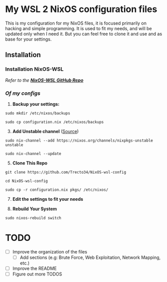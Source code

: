 # My WSL 2 NixOS configuration files

This is my configuration for my NixOS files, it is focused primarily on hacking and simple programming.
It is used to fit my needs, and will be updated only when I need it. 
But you can feel free to clone it and use and as base for your settings.

## Installation
### Installation NixOS-WSL
*Refer to the **[NixOS-WSL GitHub Repo](https://github.com/nix-community/NixOS-WSL)***

### *Of my configs* 
1. **Backup your settings:**

`sudo mkdir /etc/nixos/backups`

`sudo cp configuration.nix /etc/nixos/backups`

3. **Add Unstable channel** ([Source](https://gist.github.com/voidIess/59ba97e4f759c2498f81289205582e61))

`sudo nix-channel --add https://nixos.org/channels/nixpkgs-unstable unstable`

`sudo nix-channel --update`

5. **Clone This Repo**

`git clone https://github.com/Trecto34/NixOS-wsl-config`

`cd NixOS-wsl-config`

`sudo cp -r configuration.nix pkgs/ /etc/nixos/`

7. **Edit the settings to fit your needs**

8. **Rebuild Your System**

`sudo nixos-rebuild switch`

# TODO
- [ ] Improve the organization of the files
    - [ ] Add sections (e.g: Brute Force, Web Exploitation, Network Mapping, etc.)
- [ ] Improve the README
- [ ] Figure out more TODOS
